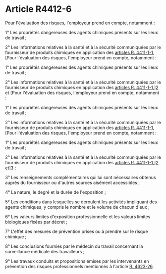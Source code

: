 # Article R4412-6

Pour l'évaluation des risques, l'employeur prend en compte, notamment : 

1° Les propriétés dangereuses des agents chimiques présents sur les lieux de travail ; 

  
2° Les informations relatives à la santé et à la sécurité communiquées par le fournisseur de produits chimiques en application des [articles R. 4411-1-1][1], [Pour l'évaluation des risques, l'employeur prend en compte, notamment : 

1° Les propriétés dangereuses des agents chimiques présents sur les lieux de travail ; 

  
2° Les informations relatives à la santé et à la sécurité communiquées par le fournisseur de produits chimiques en application des [articles R. 4411-1-1][1],][2] et [Pour l'évaluation des risques, l'employeur prend en compte, notamment : 

1° Les propriétés dangereuses des agents chimiques présents sur les lieux de travail ; 

  
2° Les informations relatives à la santé et à la sécurité communiquées par le fournisseur de produits chimiques en application des [articles R. 4411-1-1][1], [Pour l'évaluation des risques, l'employeur prend en compte, notamment : 

1° Les propriétés dangereuses des agents chimiques présents sur les lieux de travail ; 

  
2° Les informations relatives à la santé et à la sécurité communiquées par le fournisseur de produits chimiques en application des [articles R. 4411-1-1][1],][2] et][3] ; 

  
3° Les renseignements complémentaires qui lui sont nécessaires obtenus auprès du fournisseur ou d'autres sources aisément accessibles ; 

  
4° La nature, le degré et la durée de l'exposition ; 

  
5° Les conditions dans lesquelles se déroulent les activités impliquant des agents chimiques, y compris le nombre et le volume de chacun d'eux ; 

  
6° Les valeurs limites d'exposition professionnelle et les valeurs limites biologiques fixées par décret ; 

  
7° L'effet des mesures de prévention prises ou à prendre sur le risque chimique ; 

  
8° Les conclusions fournies par le médecin du travail concernant la surveillance médicale des travailleurs ; 

  
9° Les travaux conduits et propositions émises par les intervenants en prévention des risques professionnels mentionnés à l'article [R. 4623-26][4].

 [1]: /affichCodeArticle.do?cidTexte=LEGITEXT000006072050&idArticle=LEGIARTI000030680362&dateTexte=&categorieLien=id
 [2]: /affichCodeArticle.do?cidTexte=LEGITEXT000006072050&idArticle=LEGIARTI000018490293&dateTexte=&categorieLien=cid
 [3]: /affichCodeArticle.do?cidTexte=LEGITEXT000006072050&idArticle=LEGIARTI000018490319&dateTexte=&categorieLien=cid
 [4]: /affichCodeArticle.do?cidTexte=LEGITEXT000006072050&idArticle=LEGIARTI000018493046&dateTexte=&categorieLien=cid